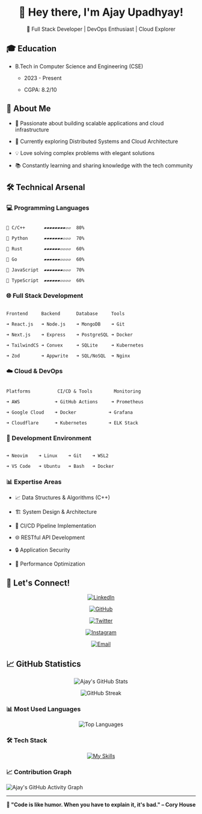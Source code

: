 <div align="center">

  <h1>👋 Hey there, I'm Ajay Upadhyay!</h1>

  <p>🚀 Full Stack Developer | DevOps Enthusiast | Cloud Explorer</p>

</div>

## 🎓 Education

- B.Tech in Computer Science and Engineering (CSE)

  - 2023 - Present

  - CGPA: 8.2/10

## 💫 About Me

- 🔭 Passionate about building scalable applications and cloud infrastructure

- 🌱 Currently exploring Distributed Systems and Cloud Architecture

- 💡 Love solving complex problems with elegant solutions

- 📚 Constantly learning and sharing knowledge with the tech community

## 🛠️ Technical Arsenal

### 💻 Programming Languages

```text

🔷 C/C++       ▰▰▰▰▰▰▰▰▱▱  80%

🔷 Python      ▰▰▰▰▰▰▰▱▱▱  70%

🔷 Rust        ▰▰▰▰▰▰▱▱▱▱  60%

🔷 Go          ▰▰▰▰▰▰▱▱▱▱  60%

🔷 JavaScript  ▰▰▰▰▰▰▰▱▱▱  70%

🔷 TypeScript  ▰▰▰▰▰▰▱▱▱▱  60%

```

### 🌐 Full Stack Development

```text

Frontend     Backend      Database     Tools

➜ React.js   ➜ Node.js    ➜ MongoDB    ➜ Git

➜ Next.js    ➜ Express    ➜ PostgreSQL ➜ Docker

➜ TailwindCS ➜ Convex     ➜ SQLite     ➜ Kubernetes

➜ Zod        ➜ Appwrite   ➜ SQL/NoSQL  ➜ Nginx

```

### ☁️ Cloud & DevOps

```text

Platforms          CI/CD & Tools        Monitoring

➜ AWS             ➜ GitHub Actions     ➜ Prometheus

➜ Google Cloud    ➜ Docker            ➜ Grafana

➜ Cloudflare      ➜ Kubernetes        ➜ ELK Stack

```

### 🔧 Development Environment

```text

➜ Neovim    ➜ Linux    ➜ Git    ➜ WSL2

➜ VS Code   ➜ Ubuntu   ➜ Bash   ➜ Docker

```

### 📊 Expertise Areas

- 📈 Data Structures & Algorithms (C++)

- 🏗️ System Design & Architecture

- 🔄 CI/CD Pipeline Implementation

- 🌐 RESTful API Development

- 🔒 Application Security

- 🚀 Performance Optimization

## 🤝 Let's Connect!

<div align="center">

  

[![LinkedIn](https://img.shields.io/badge/LinkedIn-0077B5?style=for-the-badge&logo=linkedin&logoColor=white)](https://www.linkedin.com/in/upajay/)

[![GitHub](https://img.shields.io/badge/GitHub-100000?style=for-the-badge&logo=github&logoColor=white)](https://github.com/57ajay)

[![Twitter](https://img.shields.io/badge/Twitter-1DA1F2?style=for-the-badge&logo=twitter&logoColor=white)](https://twitter.com/57ajy)

[![Instagram](https://img.shields.io/badge/Instagram-E4405F?style=for-the-badge&logo=instagram&logoColor=white)](https://www.instagram.com/57aja.y/)

[![Email](https://img.shields.io/badge/Email-D14836?style=for-the-badge&logo=gmail&logoColor=white)](mailto:57ajay.u@gmail.com)

  

</div>

## 📈 GitHub Statistics

<div align="center">

  

![Ajay's GitHub Stats](https://github-readme-stats.vercel.app/api?username=57ajay&show_icons=true&theme=tokyonight)

![GitHub Streak](https://github-readme-streak-stats.herokuapp.com/?user=57ajay&theme=tokyonight)

  

</div>

### 📊 Most Used Languages

<div align="center">

  

![Top Languages](https://github-readme-stats.vercel.app/api/top-langs/?username=57ajay&layout=compact&theme=tokyonight)

  

</div>

### 🛠️ Tech Stack

<div align="center">

  

[![My Skills](https://skillicons.dev/icons?i=c,cpp,rust,python,go,javascript,typescript,nodejs,react,nextjs,mongodb,sqlite,postgresql,bash,git,github,express,aws,gcp,cloudflare,docker,kubernetes,nginx,linux,neovim&perline=5)](https://skillicons.dev)

  

</div>

### 📈 Contribution Graph

![Ajay's GitHub Activity Graph](https://github-readme-activity-graph.vercel.app/graph?username=57ajay&theme=tokyo-night)

---

<div align="center">

  <b>🎯 "Code is like humor. When you have to explain it, it's bad." – Cory House</b>

</div>
